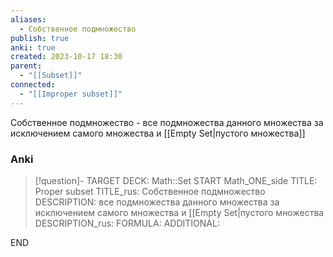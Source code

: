 ```yaml
---
aliases:
  - Собственное подмножество
publish: true
anki: true
created: 2023-10-17 18:30
parent:
  - "[[Subset]]"
connected:
  - "[[Improper subset]]"
---
```


Собственное подмножество - все подмножества данного множества за исключением самого множества и [[Empty Set|пустого множества]]

### Anki
> [!question]-
TARGET DECK: Math::Set
START
Math_ONE_side
TITLE: Proper subset
TITLE_rus: Собственное подмножество
DESCRIPTION: все подмножества данного множества за исключением самого множества и [[Empty Set|пустого множества
DESCRIPTION_rus: 
FORMULA: 
ADDITIONAL:
<!--ID: 1699129807675-->
END












